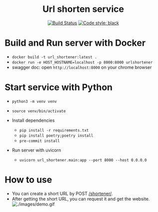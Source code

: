 <h1 align="center">Url shorten service</h1>

<p align="center">
<a href="https://travis-ci.com/caiyunapp/caiyun-weather-dashboard">
<img alt="Build Status"
src="https://travis-ci.com/caiyunapp/caiyun-weather-dashboard.svg?token=W2LJe9sYpF9SfStseQx6&branch=master"></a>
<a href="https://github.com/psf/black">
<img alt="Code style: black" src="https://img.shields.io/badge/code%20style-black-000000.svg"></a>
</p>

# Build and Run server with Docker
- `docker build -t url_shortener:latest .`
- `docker run -e HOST_HOSTNAME=localhost -p 8000:8000 urlshortener`
- swagger doc: open `http://localhost:8000` on your chrome browser

# Start service with Python
- `python3 -m venv venv`
- `source venv/bin/activate`
- Install dependencies
  - `pip install -r requirements.txt`
  - `pip install poetry;poetry install`
  - `pre-commit install`

- Run server with uvicorn
  - `uvicorn url_shortener.main:app --port 8000 --host 0.0.0.0`

# How to use
- You can create a short URL by POST [/shortener/](http://localhost:8000/shortener/).
- After getting the short URL, you can request it and get the website.
![./images/demo.gif](./images/demo.gif)
